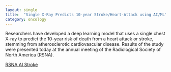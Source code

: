 ```yaml
---
layout: single
title:  "Single X-Ray Predicts 10-year Stroke/Heart-Attack using AI/ML"
category: oncology
---
```


Researchers have developed a deep learning model that uses a single chest X-ray to predict the 10-year risk of death from a heart attack or stroke, stemming from atherosclerotic cardiovascular disease. Results of the study were presented today at the annual meeting of the Radiological Society of North America (RSNA).



[RSNA AI Stroke](https://press.rsna.org/timssnet/media/pressreleases/14_pr_target.cfm?id=2388)